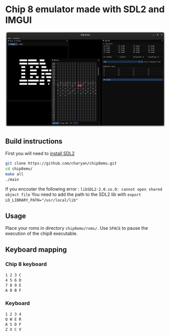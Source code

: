 # Chip 8 emulator made with SDL2 and IMGUI
![Chip 8 emulator screenshot](https://github.com/charyan/chip8emu/raw/master/chip8emu.png)

## Build instructions
First you will need to [install SDL2](https://wiki.libsdl.org/Installation)
```bash
git clone https://github.com/charyan/chip8emu.git
cd chip8emu/
make all
./main
```
If you encouter the following error : `libSDL2-2.0.so.0: cannot open shared object file`
You need to add the path to the SDL2 lib with `export LD_LIBRARY_PATH="/usr/local/lib"`

## Usage
Place your roms in directory `chip8emu/roms/`. Use `SPACE` to pause the execution of the chip8 executable.

## Keyboard mapping
### Chip 8 keyboard
```
1 2 3 C
4 5 6 D
7 8 9 E
A 0 B F
```
### Keyboard
```
1 2 3 4
Q W E R
A S D F
Z X C V
```
